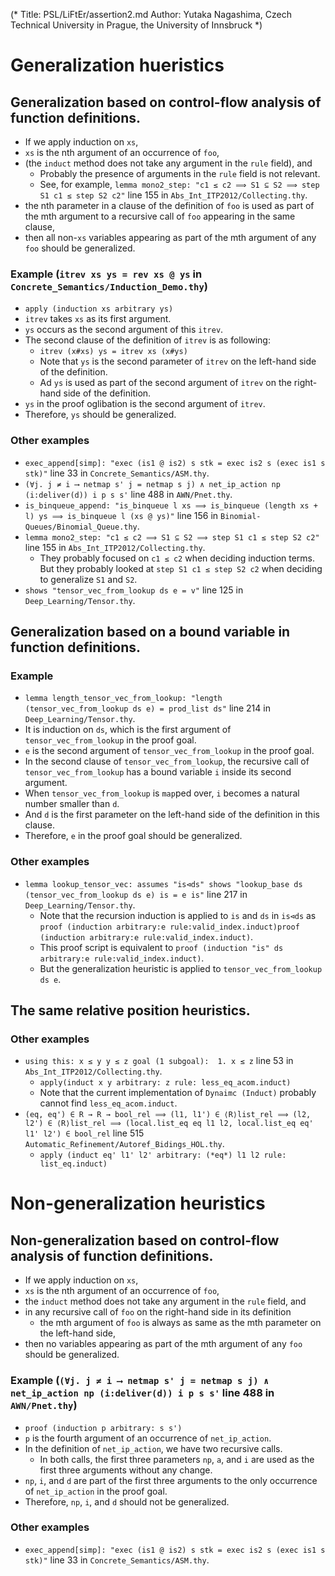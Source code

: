 (*  Title:      PSL/LiFtEr/assertion2.md
    Author:     Yutaka Nagashima, Czech Technical University in Prague, the University of Innsbruck
*)

# Generalization hueristics

## Generalization based on control-flow analysis of function definitions.
- If we apply induction on `xs`,
- `xs` is the nth argument of an occurrence of `foo`, 
- (the `induct` method does not take any argument in the `rule` field), and
   - Probably the presence of arguments in the `rule` field is not relevant.
   - See, for example, `lemma mono2_step: "c1 ≤ c2 ⟹ S1 ⊆ S2 ⟹ step S1 c1 ≤ step S2 c2"` line 155 in `Abs_Int_ITP2012/Collecting.thy`.
- the nth parameter in a clause of the definition of `foo` is used as part of the mth argument to a recursive call of `foo` appearing in the same clause,
- then all non-`xs` variables appearing as part of the mth argument of any `foo` should be generalized.

### Example (`itrev xs ys = rev xs @ ys` in `Concrete_Semantics/Induction_Demo.thy`)
- `apply (induction xs arbitrary ys)`
- `itrev` takes `xs` as its first argument.
- `ys` occurs as the second argument of this `itrev`.
- The second clause of the definition of `itrev` is as following:
   - `itrev (x#xs) ys = itrev xs (x#ys)`
   - Note that `ys` is the second parameter of `itrev` on the left-hand side of the definition.
   - Ad `ys` is used as part of the second argument of `itrev` on the right-hand side of the definition.
- `ys` in the proof oglibation is the second argument of `itrev`.
- Therefore, `ys` should be generalized.

### Other examples
- `exec_append[simp]: "exec (is1 @ is2) s stk = exec is2 s (exec is1 s stk)"` line 33 in `Concrete_Semantics/ASM.thy`.
- `(∀j. j ≠ i ⟶ netmap s' j = netmap s j) ∧ net_ip_action np (i:deliver(d)) i p s s'` line 488 in `AWN/Pnet.thy`.
- `is_binqueue_append: "is_binqueue l xs ⟹ is_binqueue (length xs + l) ys ⟹ is_binqueue l (xs @ ys)"` line 156 in `Binomial-Queues/Binomial_Queue.thy`.
- `lemma mono2_step: "c1 ≤ c2 ⟹ S1 ⊆ S2 ⟹ step S1 c1 ≤ step S2 c2"` line 155 in `Abs_Int_ITP2012/Collecting.thy`.
   - They probably focused on `c1 ≤ c2` when deciding induction terms. But they probably looked at `step S1 c1 ≤ step S2 c2` when deciding to generalize `S1` and `S2`.
- `shows "tensor_vec_from_lookup ds e = v"` line 125 in `Deep_Learning/Tensor.thy`.
   
## Generalization based on a bound variable in function definitions.

### Example
- `lemma length_tensor_vec_from_lookup: "length (tensor_vec_from_lookup ds e) = prod_list ds"` line 214 in `Deep_Learning/Tensor.thy`.
- It is induction on `ds`, which is the first argument of `tensor_vec_from_lookup` in the proof goal.
- `e` is the second argument of `tensor_vec_from_lookup` in the proof goal.
- In the second clause of `tensor_vec_from_lookup`, the recursive call of `tensor_vec_from_lookup` has a bound variable `i` inside its second argument.
- When `tensor_vec_from_lookup` is `map`ped over, `i` becomes a natural number smaller than `d`.
- And `d` is the first parameter on the left-hand side of the definition in this clause.
- Therefore, `e` in the proof goal should be generalized.

### Other examples
- `lemma lookup_tensor_vec: assumes "is⊲ds" shows "lookup_base ds (tensor_vec_from_lookup ds e) is = e is"` line 217 in `Deep_Learning/Tensor.thy`.
   - Note that the recursion induction is applied to `is` and `ds` in `is⊲ds` as `proof (induction arbitrary:e rule:valid_index.induct)proof (induction arbitrary:e rule:valid_index.induct)`.
   - This proof script is equivalent to `proof (induction "is" ds arbitrary:e rule:valid_index.induct)`.
   - But the generalization heuristic is applied to `tensor_vec_from_lookup ds e`.
   
## The same relative position heuristics.

### Other examples
- `using this: x ≤ y y ≤ z goal (1 subgoal):  1. x ≤ z` line 53 in `Abs_Int_ITP2012/Collecting.thy`.
   - `apply(induct x y arbitrary: z rule: less_eq_acom.induct)`
   - Note that the current implementation of `Dynaimc (Induct)` probably cannot find `less_eq_acom.induct`.
-  `(eq, eq') ∈ R → R → bool_rel ⟹ (l1, l1') ∈ ⟨R⟩list_rel ⟹ (l2, l2') ∈ ⟨R⟩list_rel ⟹ (local.list_eq eq l1 l2, local.list_eq eq' l1' l2') ∈ bool_rel` line 515 `Automatic_Refinement/Autoref_Bidings_HOL.thy`.
   - `apply (induct eq' l1' l2' arbitrary: (*eq*) l1 l2 rule: list_eq.induct)`

# Non-generalization heuristics

## Non-generalization based on control-flow analysis of function definitions.
- If we apply induction on `xs`,
- `xs` is the nth argument of an occurrence of `foo`, 
- the `induct` method does not take any argument in the `rule` field, and
- in any recursive call of `foo` on the right-hand side in its definition
   - the mth argument of `foo` is always as same as the mth parameter on the left-hand side,
- then no variables appearing as part of the mth argument of any `foo` should be generalized.

### Example (`(∀j. j ≠ i ⟶ netmap s' j = netmap s j) ∧ net_ip_action np (i:deliver(d)) i p s s'` line 488 in `AWN/Pnet.thy`)
- `proof (induction p arbitrary: s s')`
- `p` is the fourth argument of an occurrence of `net_ip_action`.
- In the definition of `net_ip_action`, we have two recursive calls.
   - In both calls, the first three parameters `np`, `a`, and `i` are used as the first three arguments without any change.
- `np`, `i`, and `d` are part of the first three arguments to the only occurrence of `net_ip_action` in the proof goal.
- Therefore, `np`, `i`, and `d` should not be generalized.

### Other examples
- `exec_append[simp]: "exec (is1 @ is2) s stk = exec is2 s (exec is1 s stk)"` line 33 in `Concrete_Semantics/ASM.thy`.
